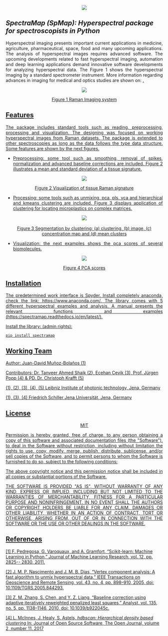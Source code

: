 <p align="center"><img src="https://bl6pap003files.storage.live.com/y4m8gbPqtqHwQxeiW3C8RLI8BZUy1e3Q3oQ7gJrKNgODSkuJ1_fPVfTtt8J7z6wePajCHMG3lQCk5UXsW1DU4asskXgoAa3h3EH01Zy3eOC5eFgk7gt4Mzk2O-hHYbCh51owTwps0kUFg4umppCPxOCNHgl2AGi_8zwxAwVw0p9Z7yLwRVNN-OopqVXqoMBPYqD?width=660&height=120&cropmode=none" /></div>

## *SpectraMap (SpMap): Hyperspectral package for spectroscopists in Python*

<p align="justify">Hyperspectral imaging presents important current applications in medicine, agriculture, pharmaceutical, space, food and many upcoming applications. The analysis of hyperspectral images requires advanced software. The upcoming developments related to fast hyperspectral imaging, automation and deep learning applications demand innovative software developments for analyzing hyperspectral data. The Figure 1 shows the hyperspectral imaging by a standard spectrometer instrument. More information regarding advances in imaging for medical and optics studies are shown on: <a href="https://advancesimaging.blogspot.com">.



<p align="center"><img src="https://bl6pap003files.storage.live.com/y4mjeuSGWT6sK3-Q1VrVRR4BrOiazbANDe3408EsJtjx5yE7bPfgREUbfVim-v-0w_45xTiRh1qbbRq5ZMVyPuDIZixrJjFPTt3EPfxtnBcAd9T4ye1TSDBwm8YiH7YRC0gnjreYWl_6-Xwx370cxR1Upso3J6yRzKGOJh9nFnVkAt2_quscBg2nuSuXTSAzaol?width=1920&height=300&cropmode=none" /></div>

<p align="center">Figure 1 Raman Imaging system

## Features

<p align="justify">The package includes standard tools such as reading, preprocessing, processing and visualization. The designing was focused on working hyperspectral images from Raman datasets. The package is extended to other spectroscopies as long as the data follows the type data structure.  Some features are shown by the next figures.

- <p align="justify">Preprocessing: some tool such as smoothing, removal of spikes, normalization and advanced baseline corrections are included. Figure 2 illustrates a mean and standard deviation of a tissue signature.
  
  
<p align="center"><img src="https://bl6pap003files.storage.live.com/y4mxWw5ppI-mrsnAVVuXMQmXaSKehSjpUOL9jNFm-2d4UmSVscbu56lkSrBgN0n-I9QKi6leJSqNpvDLGhFqLA9hgXEyqokTieKOxSVFpw_dfjdVaQQAgSSjf9MIQcl7h7iMXfhq5UwA9ZtQDI78AeONLUEs35nZyjgHk6p9ZTs7qJ5VYAKXG4r45SxqWJL3p2b?width=492&height=220&cropmode=none" /></div>

<p align="center"> Figure 2 Visualization of tissue Raman signature

- <p align="justify">Processing: some tools such as unmixing, pca, pls, vca and hierarchical and kmeans clustering are included. Figure 3 displays application of clustering for locating microplastics on complex matrices.

 <p align="center"><img src="https://bl6pap003files.storage.live.com/y4mMByIhOmc82feaIGGCBknJeTWfaUq-xS5hmISMx75_N1UjOz1KdhDEfuvnMF96iI-fMJtfA3nAugSWmp6inEMJTjJSzMBisBk_YYGXBdzP9XMBoZZDylkpRC9kDPyOdSe6v_OZ0iLu3uePduHhjU3I9HEH3LYllxWQ8m5of52yhaMzk_dEomY5tJQ838tw4cp?width=660&height=469&cropmode=none" /></div>
​                                   

  <p align="center"> Figure 3 Segmentation by clustering: (a) clustering, (b) image, (c) concentration map and (d) mean clusters

- <p align="justify">Visualization: the next examples shows the pca scores of several biomolecules.

 <p align="center"><img src="https://bl6pap003files.storage.live.com/y4mJtOVmL6UubzoB0jWAlzO6zoTPBLjayUFBgQXig-TfXagsr5sKEAxDNtHQBLy3L3mvKcdhTrdpppjYOTXpYFoxUTvnEIalaEtrfh0kJwtMDXd6Sbp8MrA_j74VMe5DAehGXbgG1b8lnfBQHOpZqnw3tC7hks8tl5oSKa-IzgHIEbUxwb0y-LUywB-1C6JqmLX?width=660&height=350&cropmode=none" /></div>

<p align="center">Figure 4 PCA scores



## Installation

<p align="justify">The predetermined work interface is Spyder. Install completely anaconda, check the link: https://www.anaconda.com/. The library comes with 5 different hyperspectral examples and analysis. A manual presents the relevant functions and examples (https://spectramap.readthedocs.io/en/latest/).
<p align="justify">Install the library: (admin rights):





```
pip install spectramap
```

## Working Team

Author: Juan-David Muñoz-Bolaños (1)

Contributors: Dr. Tanveer Ahmed Shaik (2), Ecehan Cevik (3), Prof. Jürgen Popp (4) & PD. Dr. Christoph Krafft (5)

(1), (2), (3), (4), (5) Leibniz Institute of photonic technology, Jena, Germany

(1), (3), (4) Friedrich Schiller Jena Universität, Jena, Germany

## License 

<p style="text-align: center;">
    MIT

<p align="justify">Permission is hereby granted, free of charge, to any person obtaining a copy of this software and associated documentation files (the "Software"), to deal in the Software without restriction, including without limitation the rights to use, copy, modify, merge, publish, distribute, sublicense, and/or sell copies of the Software, and to permit persons to whom the Software is furnished to do so, subject to the following conditions:

<p align="justify">The above copyright notice and this permission notice shall be included in all copies or substantial portions of the Software.

<p align="justify">THE SOFTWARE IS PROVIDED "AS IS", WITHOUT WARRANTY OF ANY KIND, EXPRESS OR IMPLIED, INCLUDING BUT NOT LIMITED TO THE WARRANTIES OF MERCHANTABILITY, FITNESS FOR A PARTICULAR PURPOSE AND NONINFRINGEMENT. IN NO EVENT SHALL THE AUTHORS OR COPYRIGHT HOLDERS BE LIABLE FOR ANY CLAIM, DAMAGES OR OTHER LIABILITY, WHETHER IN AN ACTION OF CONTRACT, TORT OR OTHERWISE, ARISING FROM, OUT OF OR IN CONNECTION WITH THE SOFTWARE OR THE USE OR OTHER DEALINGS IN THE SOFTWARE.

## References

[1] F. Pedregosa, G. Varoquaux, and A. Gramfort, “Scikit-learn: Machine Learning in Python,” Journal of Machine Learning Research, vol. 12, pp. 2825-- 2830, 2011.

[2] J. M. P. Nascimento and J. M. B. Dias, “Vertex component analysis: A fast algorithm to unmix hyperspectral data,” IEEE Transactions on Geoscience and Remote Sensing, vol. 43, no. 4, pp. 898–910, 2005, doi: 10.1109/TGRS.2005.844293.

[3] Z. M. Zhang, S. Chen, and Y. Z. Liang, “Baseline correction using adaptive iteratively reweighted penalized least squares,” Analyst, vol. 135, no. 5, pp. 1138–1146, 2010, doi: 10.1039/b922045c.

[4] L. McInnes, J. Healy, S. Astels, *hdbscan: Hierarchical density based clustering* In: Journal of Open Source Software, The Open Journal, volume 2, number 11. 2017
